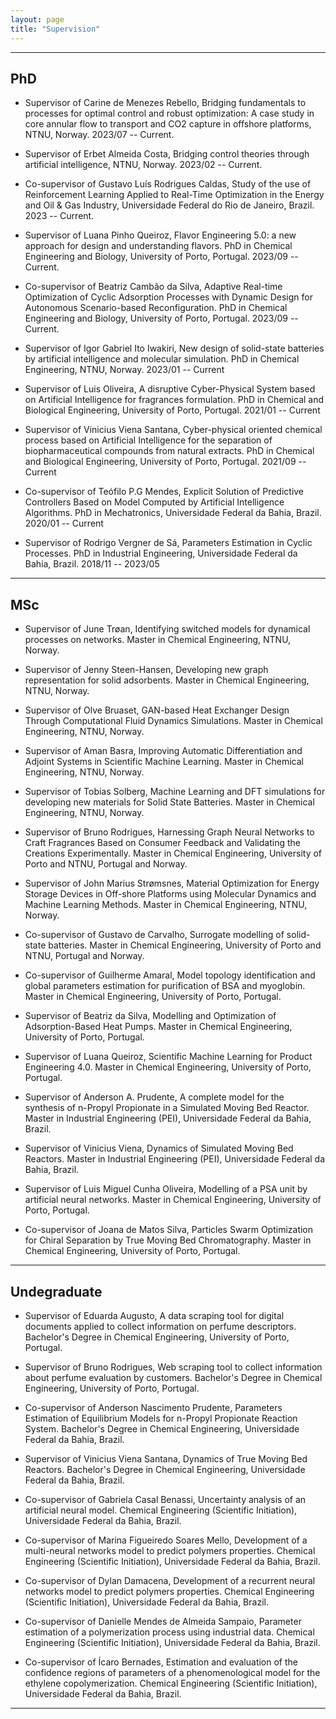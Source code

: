```yaml
---
layout: page
title: "Supervision"
---
```


---
## PhD
  - Supervisor of Carine de Menezes Rebello, Bridging fundamentals to processes for optimal control and robust optimization: A case study in core annular flow to transport and CO2 capture in offshore platforms, NTNU, Norway. 2023/07 -- Current.

  - Supervisor of Erbet Almeida Costa, Bridging control theories through artificial intelligence, NTNU, Norway. 2023/02 -- Current.
  
  - Co-supervisor of Gustavo Luís Rodrigues Caldas, Study of the use of Reinforcement Learning Applied to Real-Time Optimization in the Energy and Oil & Gas Industry, Universidade Federal do Rio de Janeiro, Brazil. 2023 -- Current. 

  - Supervisor of Luana Pinho Queiroz, Flavor Engineering 5.0: a new approach for design and understanding flavors. PhD in Chemical Engineering and Biology, University of Porto, Portugal. 2023/09 -- Current. 

  - Co-supervisor of Beatriz Cambão da Silva, Adaptive Real-time Optimization of Cyclic Adsorption Processes with Dynamic Design for Autonomous Scenario-based Reconfiguration. PhD in Chemical Engineering and Biology, University of Porto, Portugal. 2023/09 -- Current.  
  
  - <span> Supervisor of Igor Gabriel Ito Iwakiri, New design of solid-state batteries by artificial intelligence and molecular simulation. PhD in Chemical Engineering, NTNU, Norway.  </span><span> 2023/01 -- Current</span>

  - <span> Supervisor of Luis Oliveira, A disruptive Cyber-Physical System based on Artificial Intelligence for fragrances formulation. PhD in Chemical and Biological Engineering, University of Porto, Portugal. </span><span>2021/01 -- Current</span>

  - <span> Supervisor of Vinicius Viena Santana, Cyber-physical oriented chemical process based on Artificial Intelligence for the separation of biopharmaceutical compounds from natural extracts. PhD in Chemical and Biological Engineering, University of Porto, Portugal. </span><span> 2021/09 -- Current</span>

  - <span> Co-supervisor of Teófilo P.G Mendes, Explicit Solution of Predictive Controllers Based on Model Computed by Artificial Intelligence Algorithms. PhD in Mechatronics, Universidade Federal da Bahia, Brazil. </span><span> 2020/01 -- Current</span>

  - <span> Supervisor of Rodrigo Vergner de Sá, Parameters Estimation in Cyclic Processes. PhD in Industrial Engineering, Universidade Federal da Bahia, Brazil. </span><span> 2018/11 -- 2023/05</span>

---
## MSc

  - Supervisor of June Trøan, Identifying switched models for dynamical processes on networks. Master in Chemical Engineering, NTNU, Norway.

  - Supervisor of Jenny Steen-Hansen, Developing new graph representation for solid adsorbents. Master in Chemical Engineering, NTNU, Norway.

  - Supervisor of Olve Bruaset, GAN-based Heat Exchanger Design Through Computational Fluid Dynamics Simulations. Master in Chemical Engineering, NTNU, Norway.

  - Supervisor of Aman Basra, Improving Automatic Differentiation and Adjoint Systems in Scientific Machine Learning. Master in Chemical Engineering, NTNU, Norway.

  - Supervisor of Tobias Solberg, Machine Learning and DFT simulations for developing new materials for Solid State Batteries. Master in Chemical Engineering, NTNU, Norway. 

  - Supervisor of Bruno Rodrigues, Harnessing Graph Neural Networks to Craft Fragrances Based on Consumer Feedback and Validating the Creations Experimentally. Master in Chemical Engineering, University of Porto and NTNU, Portugal and Norway.

  - Supervisor of John Marius Strømsnes, Material Optimization for Energy Storage Devices in Off-shore Platforms using Molecular Dynamics and Machine Learning Methods. Master in Chemical Engineering, NTNU, Norway.

  - Co-supervisor of Gustavo de Carvalho, Surrogate modelling of solid-state batteries. Master in Chemical Engineering, University of Porto and NTNU, Portugal and Norway.
  
  - Co-supervisor of Guilherme Amaral, Model topology identification and global parameters estimation for purification of BSA and myoglobin. Master in Chemical Engineering, University of Porto, Portugal.
  
  - Supervisor of Beatriz da Silva, Modelling and Optimization of Adsorption-Based Heat Pumps. Master in Chemical Engineering, University of Porto, Portugal. 

  - Supervisor of Luana Queiroz, Scientific Machine Learning for Product Engineering 4.0. Master in Chemical Engineering, University of Porto, Portugal. 
  
  - Supervisor of Anderson A. Prudente, A complete model for the synthesis of n-Propyl Propionate in a Simulated Moving Bed Reactor. Master in Industrial Engineering (PEI), Universidade Federal da Bahia, Brazil.

  - Supervisor of Vinicius Viena, Dynamics of Simulated Moving Bed Reactors. Master in Industrial Engineering (PEI), Universidade Federal da Bahia, Brazil.

  - Supervisor of Luis Miguel Cunha Oliveira, Modelling of a PSA unit by artificial neural networks. Master in Chemical Engineering, University of Porto, Portugal.

  - Co-supervisor of Joana de Matos Silva, Particles Swarm Optimization for Chiral Separation by True Moving Bed Chromatography. Master in Chemical Engineering, University of Porto, Portugal.

---
## Undegraduate

  - Supervisor of Eduarda Augusto, A data scraping tool for digital documents applied to collect information on perfume descriptors. Bachelor's Degree in Chemical Engineering, University of Porto, Portugal.
   
  - Supervisor of Bruno Rodrigues, Web scraping tool to collect information about perfume evaluation by customers. Bachelor's Degree in Chemical Engineering, University of Porto, Portugal.
  
  - Co-supervisor of Anderson Nascimento Prudente, Parameters Estimation of Equilibrium Models for n-Propyl Propionate Reaction System. Bachelor's Degree in Chemical Engineering, Universidade Federal da Bahia, Brazil.

  - Supervisor of Vinicius Viena Santana, Dynamics of True Moving Bed Reactors. Bachelor's Degree in Chemical Engineering, Universidade Federal da Bahia, Brazil. 

  - Co-supervisor of Gabriela Casal Benassi, Uncertainty analysis of an artificial neural model. Chemical Engineering (Scientific Initiation), Universidade Federal da Bahia, Brazil. 
    
  - Co-supervisor of Marina Figueiredo Soares Mello, Development of a multi-neural networks model to predict polymers properties. Chemical Engineering (Scientific Initiation), Universidade Federal da Bahia, Brazil.
    
  - Co-supervisor of Dylan Damacena, Development of a recurrent neural networks model to predict polymers properties. Chemical Engineering (Scientific Initiation), Universidade Federal da Bahia, Brazil.
    
  - Co-supervisor of Danielle Mendes de Almeida Sampaio, Parameter estimation of a polymerization process using industrial data. Chemical Engineering (Scientific Initiation), Universidade Federal da Bahia, Brazil.
    
  - Co-supervisor of Ícaro Bernades, Estimation and evaluation of the confidence regions of parameters of a phenomenological model for the ethylene copolymerization. Chemical Engineering (Scientific Initiation), Universidade Federal da Bahia, Brazil.

---
